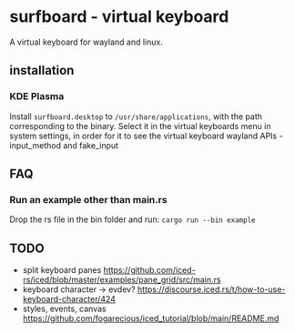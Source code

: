# surfboard - virtual keyboard

A virtual keyboard for wayland and linux.

## installation

### KDE Plasma

Install `surfboard.desktop` to `/usr/share/applications`, with the path corresponding to the binary. Select it in the virtual keyboards menu in system settings, in order for it to see the virtual keyboard wayland APIs - input_method and fake_input

## FAQ

### Run an example other than main.rs

Drop the rs file in the bin folder and run: `cargo run --bin example`


## TODO

* split keyboard panes 
https://github.com/iced-rs/iced/blob/master/examples/pane_grid/src/main.rs
* keyboard character -> evdev? 
https://discourse.iced.rs/t/how-to-use-keyboard-character/424
* styles, events, canvas
https://github.com/fogarecious/iced_tutorial/blob/main/README.md